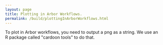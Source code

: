 ```yaml
---
layout: page
title: Plotting in Arbor Workflows.
permalink: /build/plottingInArborWorkflows.html
---
```


To plot in Arbor workflows, you need to output a png as a string. We use an R package called "cardoon tools" to do that.

